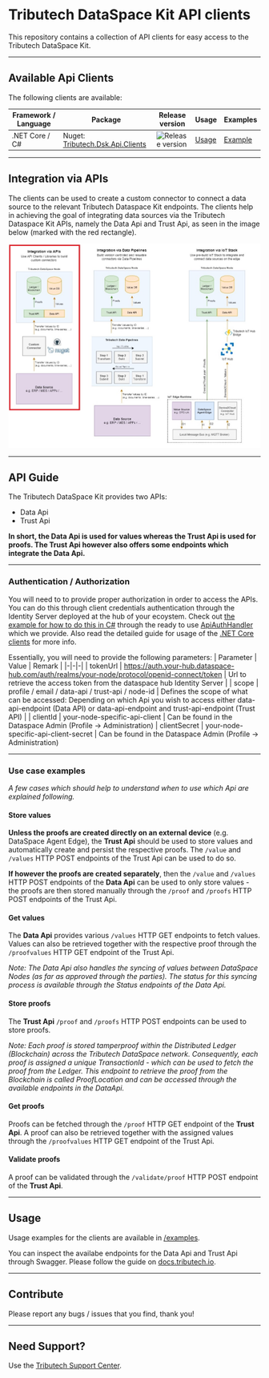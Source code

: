 # Tributech DataSpace Kit API clients

This repository contains a collection of API clients for easy access to the Tributech DataSpace Kit.

---

## Available Api Clients

The following clients are available:

| Framework / Language | Package                                                                                      | Release version                                                              | Usage                      | Examples                      |
| -------------------- | -------------------------------------------------------------------------------------------- | ---------------------------------------------------------------------------- | -------------------------- | ----------------------------- |
| .NET Core / C#       | Nuget: [Tributech.Dsk.Api.Clients](https://www.nuget.org/packages/Tributech.Dsk.Api.Clients) | ![Release version](https://img.shields.io/nuget/v/Tributech.Dsk.Api.Clients) | [Usage](./clients/netcore) | [Example](./examples/netcore) |

---

## Integration via APIs

The clients can be used to create a custom connector to connect a data source to the relevant Tributech Dataspace Kit endpoints. The clients help in achieving the goal of integrating data sources via the Tributech Dataspace Kit APIs, namely the Data Api and Trust Api, as seen in the image below (marked with the red rectangle).

![Integration via APIs](./assets/img/integration.jpg)

---

## API Guide

The Tributech DataSpace Kit provides two APIs:

- Data Api
- Trust Api

**In short, the Data Api is used for values whereas the Trust Api is used for proofs. The Trust Api however also offers some endpoints which integrate the Data Api.**

---

### Authentication / Authorization

You will need to to provide proper authorization in order to access the APIs. You can do this through client credentials authentication through the Identity Server deployed at the hub of your ecoystem.
Check out [the example for how to do this in C#](./examples/netcore) through the ready to use [ApiAuthHandler](./clients/netcore/APIAuthHandler.cs) which we provide. Also read the detailed guide for usage of the [.NET Core clients](./clients/netcore) for more info.

Essentially, you will need to provide the following parameters:
| Parameter | Value | Remark |
|-|-|-|
| tokenUrl | https://auth.your-hub.dataspace-hub.com/auth/realms/your-node/protocol/openid-connect/token | Url to retrieve the access token from the dataspace hub Identity Server |
| scope | profile / email / data-api / trust-api / node-id | Defines the scope of what can be accessed: Depending on which Api you wish to access either data-api-endpoint (Data API) or data-api-endpoint and trust-api-endpoint (Trust API) |
| clientId | your-node-specific-api-client | Can be found in the Dataspace Admin (Profile -> Administration)
| clientSecret | your-node-specific-api-client-secret | Can be found in the Dataspace Admin (Profile -> Administration)

---

### Use case examples

_A few cases which should help to understand when to use which Api are explained following._

#### Store values

**Unless the proofs are created directly on an external device** (e.g. DataSpace Agent Edge), the **Trust Api** should be used to store values and automatically create and persist the respective proofs. The `/value` and `/values` HTTP POST endpoints of the Trust Api can be used to do so.

**If however the proofs are created separately**, then the `/value` and `/values` HTTP POST endpoints of the **Data Api** can be used to only store values - the proofs are then stored manually through the `/proof` and `/proofs` HTTP POST endpoints of the Trust Api.

#### Get values

The **Data Api** provides various `/values` HTTP GET endpoints to fetch values.
Values can also be retrieved together with the respective proof through the `/proofvalues` HTTP GET endpoint of the Trust Api.

_Note: The Data Api also handles the syncing of values between DataSpace Nodes (as far as approved through the parties). The status for this syncing process is available through the Status endpoints of the Data Api._

#### Store proofs

The **Trust Api** `/proof` and `/proofs` HTTP POST endpoints can be used to store proofs.

_Note: Each proof is stored tamperproof within the Distributed Ledger (Blockchain) across the Tributech DataSpace network. Consequently, each proof is assigned a unique TransactionId - which can be used to fetch the proof from the Ledger. This endpoint to retrieve the proof from the Blockchain is called ProofLocation and can be accessed through the available endpoints in the DataApi._

#### Get proofs

Proofs can be fetched through the `/proof` HTTP GET endpoint of the **Trust Api**. A proof can also be retrieved together with the assigned values through the `/proofvalues` HTTP GET endpoint of the Trust Api.

#### Validate proofs

A proof can be validated through the `/validate/proof` HTTP POST endpoint of the **Trust Api**.

---

## Usage

Usage examples for the clients are available in [/examples](./examples).

You can inspect the availabe endpoints for the Data Api and Trust Api through Swagger. Please follow the guide on [docs.tributech.io](https://docs.tributech.io/apis/apis-data-api/).

---

## Contribute

Please report any bugs / issues that you find, thank you!

---

## Need Support?

Use the [Tributech Support Center](https://tributech.atlassian.net/servicedesk/customer/portals).
